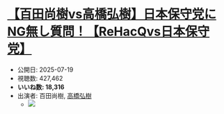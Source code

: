 # [【百田尚樹vs高橋弘樹】日本保守党にNG無し質問！【ReHacQvs日本保守党】](https://www.youtube.com/watch?v=66XALKEKYqA)
-   公開日: 2025-07-19
-   視聴数: 427,462
-   **いいね数: 18,316**
-   出演者: 百田尚樹, [高橋弘樹](/rehacq_fan/people/高橋弘樹 "wikilink")
    - [![](https://img.youtube.com/vi/66XALKEKYqA/hqdefault.jpg)](https://www.youtube.com/watch?v=66XALKEKYqA)
